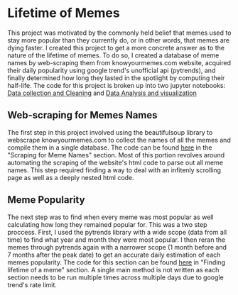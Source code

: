 # **Lifetime of Memes**
This project was motivated by the commonly held belief that memes used to stay more popular than they currently do, or in other words, that memes are dying faster. I created this project to get a more concrete answer as to the nature of the lifetime of memes. To do so, I created a database of meme names by web-scraping them from knowyourmemes.com website, acquired their daily popularity using google trend's unofficial api (pytrends), and finally determined how long they lasted in the spotlight by computing their half-life. The code for this project is broken up into two jupyter notebooks: [Data collection and Cleaning](https://github.com/tpgkevin/memes/blob/main/Memes_Data_Collection_and_Cleaning.ipynb) and [Data Analysis and visualization](https://github.com/tpgkevin/memes/blob/main/Memes_Data_Analysis.ipynb)
## Web-scraping for Memes Names
The first step in this project involved using the beautifulsoup library to webscrape knowyourmemes.com to collect the names of all the memes and compile them in a single database. The code can be found [here](https://github.com/tpgkevin/memes/blob/main/Memes_Data_Collection_and_Cleaning.ipynb) in the "Scraping for Meme Names" section. Most of this portion revolves around automating the scraping of the website's html code to parse out all meme names. This step required finding a way to deal with an infitenly scrolling page as well as a deeply nested html code.
## Meme Popularity
The next step was to find when every meme was most popular as well calculating how long they remained popular for. This was a two step proccess. First, I used the pytrends library with a wide scope (data from all time) to find what year and month they were most popular. I then reran the memes through pytrends again with a narrower scope (1 month before and 7 months after the peak date) to get an accurate daily estimation of each memes popularity. The code for this section can be found [here](https://github.com/tpgkevin/memes/blob/main/Memes_Data_Collection_and_Cleaning.ipynb) in "Finding lifetime of a meme" section. A single main method is not written as each section needs to be run multiple times across multiple days due to google trend's rate limit.
